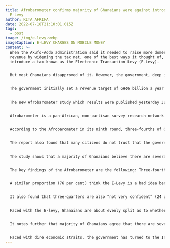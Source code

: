 ```yaml
---
title: Afrobarometer confirms majority of Ghanaians were against introduction of
  E-Levy
author: RITA AFRIFA
date: 2022-07-18T21:10:01.015Z
tags:
  - post
image: /img/e-levy.webp
imageCaption: E-LEVY CHARGES ON MOBILE MONEY
content: >-
  When the Akufo-Addo administration said it needed to raise more domestic
  revenue by widening the tax net, one of the best ways it thought of, was to
  introduce a tax known as the Electronic Transaction Levy (E-Levy).


  But most Ghanaians disapproved of it. However, the government, deep in debt and with very poor credit ratings, couldn’t raise money on the international financial markets, and heavily in debt, with inflation galloping non-stop and the cedi depreciating against the US dollar, went ahead in May to introduce what most competent economists and tax analysts have described as a punitive tax.


  The government initially set a revenue target of GH¢6 billion a year but had to reduce it to GH¢4.5 billion before implementation of the law. However, one month after the introduction of the tax, it became obvious that the annual target would be missed. The revenue the tax generated is reported to be approximately GH¢60 million – a clear indicator of what citizens thought of the tax and how they reacted.


  The new Afrobarometer study which results were published yesterday July 13, 2022 only confirmed what Ghanaians thought of the new tax – they disapproved of it.


  Afrobarometer is a pan-African, non-partisan survey research network that provides reliable data on African experiences and evaluations of democracy, governance, and quality of life.


  According to the Afrobarometer in its ninth round, three-fourths of Ghanaians disapprove of the E-Levy.


  The report also found that many citizens do not trust that the government will use the revenues generated to fund development programmes. Additionally, the report found that citizens are almost evenly split as to whether they will continue to use electronic financial transactions.


  The study shows that a majority of Ghanaians believe there are several important goals that a tax revenue system must achieve, including ensuring that people understand the taxes they owe, reducing the tax burden, using tax revenues more effectively, and ensuring that citizens and businesses pay taxes


  The key findings of the Afrobarometer are the following: Three-fourths of Ghanaians disapprove of the E-Levy, including 67 per cent who “strongly disapprove” of it. Only two in 10, that is 19 per cent endorse the new tax.


  A similar proportion (76 per cent) think the E-Levy is a bad idea because it will increase the tax burden on the poor and ordinary citizens. This includes 63 per cent who “strongly agree” with this view.


  It also found that three-quarters are also “not very confident” (24 per cent of respondents) or “not at all confident” (51 per cent) that the government will fulfil its pledge to use the revenues generated by the E-Levy to fund development programmes.


  Faced with the E-levy, Ghanaians are about evenly split as to whether they will continue to use electronic financial transactions (47 per cent) or avoid using them (49 per cent), the report said.


  It notes further that majority of Ghanaians agree that there are several important goals that a tax revenue system must achieve, including ensuring that people understand the taxes they owe (82 per cent), reducing the tax burden (81 per cent), using tax revenues more effectively (83 per cent), and ensuring that citizens and businesses pay taxes (79 per cent).


  Faced with dire economic straits, the government has turned to the International Monetary Fund (IMF) for help.
---
```

